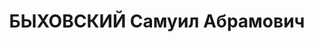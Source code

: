 ---
title: БЫХОВСКИЙ Самуил Абрамович
description: 'Род. в 1900, Черниговская губ., еврей, обр.: среднее, искл. из ВКП(б)
  в 1924 г. Проживал: Москва, Новосущевская ул., д. 25, кв. 10. Без определенного
  места работы.

  Арестован 08.07.1937. Обв. в подготовке терактов против руководителей ВКП(б) и советского
  правительства и участии в к.-р. диверсионной организации. Приговор: ВК ВС СССР,
  05.11.1937 – ВМН. Расстрелян 05.11.1937, г.Москва.

  Реабилитирован ГВП РФ 14.02.1992'
---